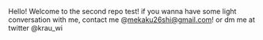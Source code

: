 Hello! Welcome to the second repo test!
if you wanna have some light conversation with me, contact me @mekaku26shi@gmail.com!
or dm me at twitter @krau_wi

